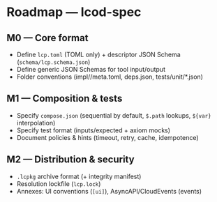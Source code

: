 # Roadmap — lcod-spec

## M0 — Core format
- Define `lcp.toml` (TOML only) + descriptor JSON Schema (`schema/lcp.schema.json`)
- Define generic JSON Schemas for tool input/output
- Folder conventions (impl/<lang>/meta.toml, deps.json, tests/unit/*.json)

## M1 — Composition & tests
- Specify `compose.json` (sequential by default, `$.path` lookups, `${var}` interpolation)
- Specify test format (inputs/expected + axiom mocks)
- Document policies & hints (timeout, retry, cache, idempotence)

## M2 — Distribution & security
- `.lcpkg` archive format (+ integrity manifest)
- Resolution lockfile (`lcp.lock`)
- Annexes: UI conventions (`[ui]`), AsyncAPI/CloudEvents (events)
